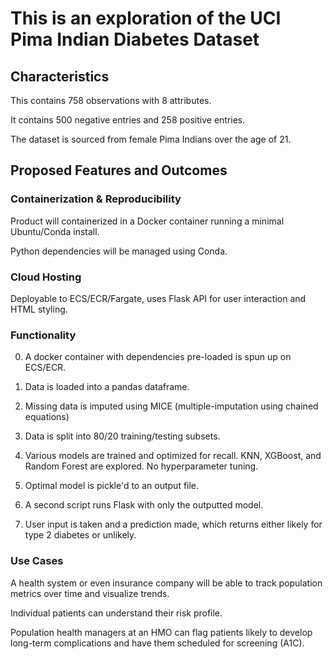 # This is an exploration of the UCI Pima Indian Diabetes Dataset

## Characteristics

This contains 758 observations with 8 attributes. 

It contains 500 negative entries and 258 positive entries.

The dataset is sourced from female Pima Indians over the age of 21.

## Proposed Features and Outcomes

### Containerization & Reproducibility

Product will containerized in a Docker container running a minimal Ubuntu/Conda install.

Python dependencies will be managed using Conda.

### Cloud Hosting

Deployable to ECS/ECR/Fargate, uses Flask API for user interaction and HTML styling.

### Functionality

0. A docker container with dependencies pre-loaded is spun up on ECS/ECR.

1. Data is loaded into a pandas dataframe.

2. Missing data is imputed using MICE (multiple-imputation using chained equations)

3. Data is split into 80/20 training/testing subsets.

4. Various models are trained and optimized for recall. KNN, XGBoost, and Random Forest are explored. No hyperparameter tuning.

5. Optimal model is pickle'd to an output file.

6. A second script runs Flask with only the outputted model. 

7. User input is taken and a prediction made, which returns either likely for type 2 diabetes or unlikely.

### Use Cases

A health system or even insurance company will be able to track population metrics over time and visualize trends.

Individual patients can understand their risk profile.

Population health managers at an HMO can flag patients likely to develop long-term complications and have them scheduled for screening (A1C).

